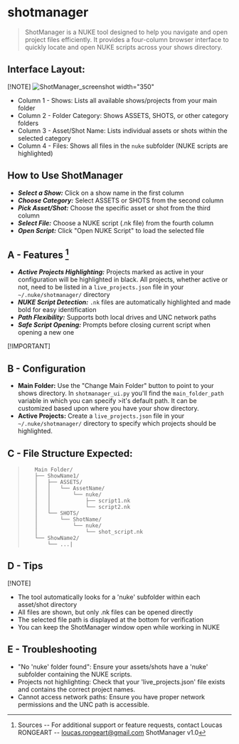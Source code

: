 # shotmanager
>ShotManager is a NUKE tool designed to help you navigate and open project files efficiently. It provides a four-column browser interface to quickly locate and open NUKE scripts across your shows directory.

## **Interface Layout**:
[!NOTE]
![ShotManager_screenshot width="350"](https://github.com/user-attachments/assets/ae7ab203-5d8f-41ef-bd35-7beaebfd17bc)
- Column 1 - Shows: Lists all available shows/projects from your main folder
- Column 2 - Folder Category: Shows ASSETS, SHOTS, or other category folders 
- Column 3 - Asset/Shot Name: Lists individual assets or shots within the selected category 
- Column 4 - Files: Shows all files in the `nuke` subfolder (NUKE scripts are highlighted)

## How to Use ShotManager
- **_Select a Show:_** Click on a show name in the first column 
- **_Choose Category:_** Select ASSETS or SHOTS from the second column 
- _**Pick Asset/Shot:**_ Choose the specific asset or shot from the third column 
- **_Select File:_** Choose a NUKE script (.nk file) from the fourth column 
- **_Open Script:_** Click "Open NUKE Script" to load the selected file 

## A - Features [^1]
- **_Active Projects Highlighting:_** Projects marked as active in your configuration will be highlighted in black. All projects, whether active or not, need to be listed in a `live_projects.json` file in your `~/.nuke/shotmanager/` directory 
- **_NUKE Script Detection:_** `.nk` files are automatically highlighted and made bold for easy identification 
- **_Path Flexibility:_** Supports both local drives and UNC network paths 
- **_Safe Script Opening:_** Prompts before closing current script when opening a new one 

[!IMPORTANT]
## B - Configuration
- **Main Folder:** Use the "Change Main Folder" button to point to your shows directory. In `shotmanager_ui.py` you'll find the `main_folder_path` variable in which you can specify >it's default path. It can be customized based upon where you have your show directory. 
- **Active Projects:** Create a `live_projects.json` file in your `~/.nuke/shotmanager/` directory to specify which projects should be highlighted. 

## C - File Structure Expected:
>        Main Folder/
>        ├── ShowName1/
>        │   ├── ASSETS/
>        │   │   └── AssetName/
>        │   │       └── nuke/
>        │   │           ├── script1.nk
>        │   │           └── script2.nk
>        │   └── SHOTS/
>        │       └── ShotName/
>        │           └── nuke/
>        │               └── shot_script.nk
>        └── ShowName2/
>            └── ...|

         
## D - Tips
[!NOTE]
- The tool automatically looks for a 'nuke' subfolder within each asset/shot directory 
- All files are shown, but only .nk files can be opened directly 
- The selected file path is displayed at the bottom for verification 
- You can keep the ShotManager window open while working in NUKE 

## E - Troubleshooting 
- "No 'nuke' folder found": Ensure your assets/shots have a 'nuke' subfolder containing the NUKE scripts. 
- Projects not highlighting: Check that your 'live_projects.json' file exists and contains the correct project names. 
- Cannot access network paths: Ensure you have proper network permissions and the UNC path is accessible. 

[^1]: Sources
-- For additional support or feature requests, contact Loucas RONGEART -- loucas.rongeart@gmail.com 
ShotManager v1.0 
